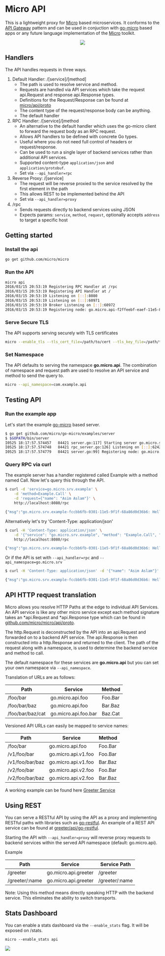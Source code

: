 # Micro API

This is a lightweight proxy for [Micro](https://github.com/micro/micro) based microservices. It conforms to the [API Gateway](http://microservices.io/patterns/apigateway.html) pattern and can be used in conjuction with [go-micro](https://github.com/micro/go-micro) based apps or any future language implementation of the [Micro](https://github.com/micro/micro) toolkit.

<p align="center">
  <img src="api.png" />
</p>


## Handlers

The API handles requests in three ways.

1. Default Handler: /[service]/[method]
	- The path is used to resolve service and method.
	- Requests are handled via API services which take the request api.Request and response api.Response types. 
	- Definitions for the Request/Response can be found at [micro/api/proto](https://github.com/micro/micro/tree/master/api/proto)
	- The content type of the request/response body can be anything.
	- The default handler
2. RPC Handler: /[service]/[method
	- An alternative to the default handler which uses the go-micro client to forward the request body as an RPC request.
	- Allows API handlers to be defined with concrete Go types.
	- Useful where you do not need full control of headers or request/response.
	- Can be used to run a single layer of backend services rather than additional API services.
	- Supported content-type `application/json` and `application/protobuf`.
	- Set via `--api_handler=rpc`
3. Reverse Proxy: /[service]
	- The request will be reverse proxied to the service resolved by the first element in the path
	- This allows REST to be implemented behind the API
	- Set via `--api_handler=proxy`
4. /rpc
	- Sends requests directly to backend services using JSON
	- Expects params: `service`, `method`, `request`, optionally accepts `address` to target a specific host

## Getting started

### Install the api

```bash
go get github.com/micro/micro
```

### Run the API

```bash
micro api
2016/03/15 20:53:19 Registering RPC Handler at /rpc
2016/03/15 20:53:19 Registering API Handler at /
2016/03/15 20:53:19 Listening on [::]:8080
2016/03/15 20:53:19 Listening on [::]:60971
2016/03/15 20:53:19 Broker Listening on [::]:60972
2016/03/15 20:53:19 Registering node: go.micro.api-f2ffeebf-eaef-11e5-817c-68a86d0d36b6
```

### Serve Secure TLS

The API supports serving securely with TLS certificates

```bash
micro --enable_tls --tls_cert_file=/path/to/cert --tls_key_file=/path/to/key api
```

### Set Namespace

The API defaults to serving the namespace **go.micro.api**. The combination of namespace and request path 
are used to resolve an API service and method to send the query to. 

```bash
micro --api_namespace=com.example.api
```

## Testing API

### Run the example app

Let's start the example [go-micro](https://github.com/micro/go-micro) based server.

```bash
$ go get github.com/micro/go-micro/examples/server
$ $GOPATH/bin/server 
I0525 18:17:57.574457   84421 server.go:117] Starting server go.micro.srv.example id go.micro.srv.example-fccbb6fb-0301-11e5-9f1f-68a86d0d36b6
I0525 18:17:57.574748   84421 rpc_server.go:126] Listening on [::]:62421
I0525 18:17:57.574779   84421 server.go:99] Registering node: go.micro.srv.example-fccbb6fb-0301-11e5-9f1f-68a86d0d36b6
```

### Query RPC via curl

The example server has a handler registered called Example with a method named Call. Now let's query this through the API.

```bash
$ curl -d 'service=go.micro.srv.example' \
	-d 'method=Example.Call' \
	-d 'request={"name": "Asim Aslam"}' \
	http://localhost:8080/rpc

{"msg":"go.micro.srv.example-fccbb6fb-0301-11e5-9f1f-68a86d0d36b6: Hello Asim Aslam"}
```

Alternatively let's try 'Content-Type: application/json'

```bash
$ curl -H 'Content-Type: application/json' \
	-d '{"service": "go.micro.srv.example", "method": "Example.Call", "request": {"name": "Asim Aslam"}}' \
	http://localhost:8080/rpc

{"msg":"go.micro.srv.example-fccbb6fb-0301-11e5-9f1f-68a86d0d36b6: Hello Asim Aslam"}
```

Or if the API is set with `--api_handler=rpc` and `--api_namespace=go.micro.srv`

```bash
$ curl -H 'Content-Type: application/json' -d '{"name": "Asim Aslam"}' http://localhost:8080/example/call

{"msg":"go.micro.srv.example-fccbb6fb-0301-11e5-9f1f-68a86d0d36b6: Hello Asim Aslam"}
```


## API HTTP request translation

Micro allows you resolve HTTP Paths at the edge to individual API Services. An API service is like any other 
micro service except each method signature takes an *api.Request and *api.Response type which can be found in 
[github.com/micro/micro/api/proto](https://github.com/micro/micro/tree/master/api/proto).

The http.Request is deconstructed by the API into an api.Request and forwarded on to a backend API service. 
The api.Response is then constructed into a http.Response and returned to the client. The path of the request 
along with a namespace, is used to determine the backend service and method to call.

The default namespace for these services are **go.micro.api** but you can set your own namespace via `--api_namespace`.

Translation of URLs are as follows:

Path	|	Service	|	Method
----	|	----	|	----
/foo/bar	|	go.micro.api.foo	|	Foo.Bar
/foo/bar/baz	|	go.micro.api.foo	|	Bar.Baz
/foo/bar/baz/cat	|	go.micro.api.foo.bar	|	Baz.Cat

Versioned API URLs can easily be mapped to service names:

Path	|	Service	|	Method
----	|	----	|	----
/foo/bar	|	go.micro.api.foo	|	Foo.Bar
/v1/foo/bar	|	go.micro.api.v1.foo	|	Foo.Bar
/v1/foo/bar/baz	|	go.micro.api.v1.foo	|	Bar.Baz
/v2/foo/bar	|	go.micro.api.v2.foo	|	Foo.Bar
/v2/foo/bar/baz	|	go.micro.api.v2.foo	|	Bar.Baz

A working example can be found here [Greeter Service](https://github.com/micro/micro/tree/master/examples/greeter)

## Using REST

You can serve a RESTful API by using the API as a proxy and implementing RESTful paths with libraries such as [go-restful](https://github.com/emicklei/go-restful). 
An example of a REST API service can be found at [greeter/api/go-restful](https://github.com/micro/micro/tree/master/examples/greeter/api/go-restful).

Starting the API with `--api_handler=proxy` will reverse proxy requests to backend services within the served API namespace (default: go.micro.api). 

Example

Path	|	Service	|	Service Path
---	|	---	|	---
/greeter	|	go.micro.api.greeter	|	/greeter
/greeter/:name	|	go.micro.api.greeter	|	/greeter/:name


Note: Using this method means directly speaking HTTP with the backend service. This eliminates the ability to switch transports.

## Stats Dashboard

You can enable a stats dashboard via the `--enable_stats` flag. It will be exposed on /stats.

```shell
micro --enable_stats api
```

<img src="https://github.com/micro/micro/blob/master/doc/stats.png">



